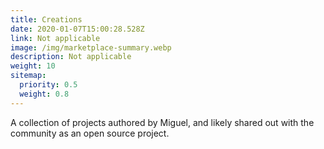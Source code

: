 ```yaml
---
title: Creations
date: 2020-01-07T15:00:28.528Z
link: Not applicable
image: /img/marketplace-summary.webp
description: Not applicable
weight: 10
sitemap:
  priority: 0.5
  weight: 0.8
---
```


<!--

This page represents the landing page for "creations" section. It is also shown under the homepage header for "creations". It should be therefore relatively short and sweet.

\-->

<p>A collection of projects authored by Miguel, and likely shared out with the community as an open source project.</p>
